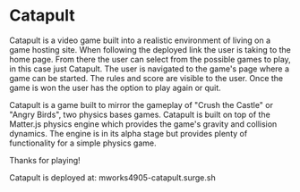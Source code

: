 # Catapult

Catapult is a video game built into a realistic environment of living on a game hosting site. When following the deployed link the user is taking to the home page. From there the user can select from the possible games to play, in this case just Catapult. The user is navigated to the game's page where a game can be started. The rules and score are visible to the user. Once the game is won the user has the option to play again or quit.

Catapult is a game built to mirror the gameplay of "Crush the Castle" or "Angry Birds", two physics bases games. Catapult is built on top of the Matter.js physics engine which provides the game's gravity and collision dynamics. The engine is in its alpha stage but provides plenty of functionality for a simple physics game.

Thanks for playing!

Catapult is deployed at: mworks4905-catapult.surge.sh
